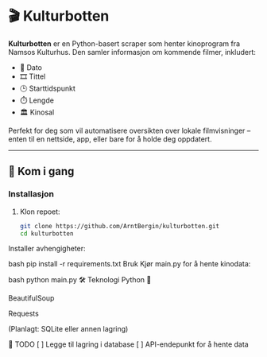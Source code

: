 # 🎬 Kulturbotten

**Kulturbotten** er en Python-basert scraper som henter kinoprogram fra Namsos Kulturhus. Den samler informasjon om kommende filmer, inkludert:

- 📅 Dato
- 🎞️ Tittel
- 🕒 Starttidspunkt
- ⏱️ Lengde
- 🏛️ Kinosal

Perfekt for deg som vil automatisere oversikten over lokale filmvisninger – enten til en nettside, app, eller bare for å holde deg oppdatert.

---

## 🚀 Kom i gang

### Installasjon

1. Klon repoet:
   ```bash
   git clone https://github.com/ArntBergin/kulturbotten.git
   cd kulturbotten
   
Installer avhengigheter:

bash
pip install -r requirements.txt
Bruk
Kjør main.py for å hente kinodata:

bash
python main.py
🛠 Teknologi
Python 🐍

BeautifulSoup

Requests

(Planlagt: SQLite eller annen lagring)

📌 TODO
[ ] Legge til lagring i database
[ ] API-endepunkt for å hente data
